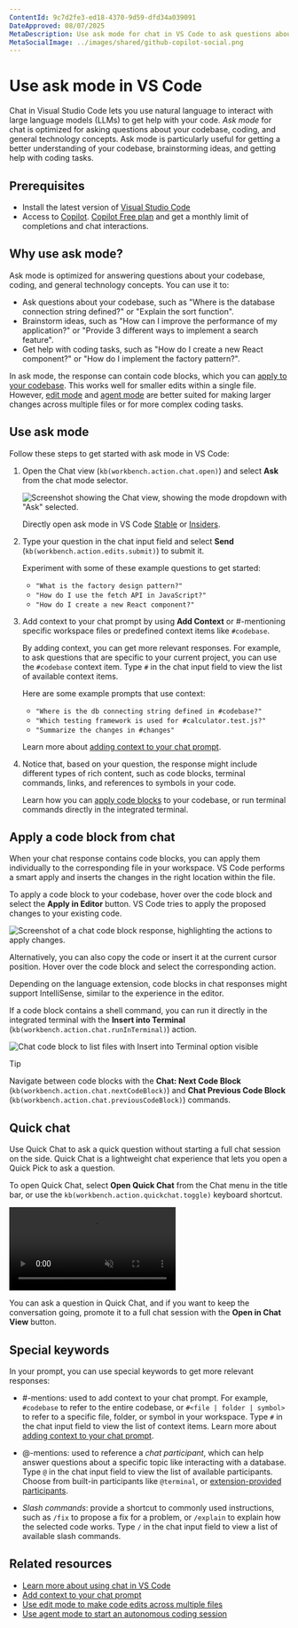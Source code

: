 ```yaml
---
ContentId: 9c7d2fe3-ed18-4370-9d59-dfd34a039091
DateApproved: 08/07/2025
MetaDescription: Use ask mode for chat in VS Code to ask questions about your codebase, coding, and general technology concepts by using natural language.
MetaSocialImage: ../images/shared/github-copilot-social.png
---
```

# Use ask mode in VS Code

Chat in Visual Studio Code lets you use natural language to interact with large language models (LLMs) to get help with your code. _Ask mode_ for chat  is optimized for asking questions about your codebase, coding, and general technology concepts. Ask mode is particularly useful for getting a better understanding of your codebase, brainstorming ideas, and getting help with coding tasks.

## Prerequisites

* Install the latest version of [Visual Studio Code](/download)
* Access to [Copilot](/docs/copilot/setup.md). [Copilot Free plan](https://github.com/github-copilot/signup) and get a monthly limit of completions and chat interactions.

## Why use ask mode?

Ask mode is optimized for answering questions about your codebase, coding, and general technology concepts. You can use it to:

* Ask questions about your codebase, such as "Where is the database connection string defined?" or "Explain the sort function".
* Brainstorm ideas, such as "How can I improve the performance of my application?" or "Provide 3 different ways to implement a search feature".
* Get help with coding tasks, such as "How do I create a new React component?" or "How do I implement the factory pattern?".

In ask mode, the response can contain code blocks, which you can [apply to your codebase](#apply-a-code-block-from-chat). This works well for smaller edits within a single file. However, [edit mode](/docs/copilot/chat/copilot-edits.md) and [agent mode](/docs/copilot/chat/chat-agent-mode.md) are better suited for making larger changes across multiple files or for more complex coding tasks.

## Use ask mode

Follow these steps to get started with ask mode in VS Code:

1. Open the Chat view (`kb(workbench.action.chat.open)`) and select **Ask** from the chat mode selector.

    ![Screenshot showing the Chat view, showing the mode dropdown with "Ask" selected.](images/ask-mode/chat-mode-dropdown-ask.png)

    Directly open ask mode in VS Code [Stable](vscode://GitHub.Copilot-Chat/chat?mode=ask) or [Insiders](vscode-insiders://GitHub.Copilot-Chat/chat?mode=ask).

1. Type your question in the chat input field and select **Send** (`kb(workbench.action.edits.submit)`) to submit it.

    Experiment with some of these example questions to get started:

    * `"What is the factory design pattern?"`
    * `"How do I use the fetch API in JavaScript?"`
    * `"How do I create a new React component?"`

1. Add context to your chat prompt by using **Add Context** or #-mentioning specific workspace files or predefined context items like `#codebase`.

    By adding context, you can get more relevant responses. For example, to ask questions that are specific to your current project, you can use the `#codebase` context item. Type `#` in the chat input field to view the list of available context items.

    Here are some example prompts that use context:

    * `"Where is the db connecting string defined in #codebase?"`
    * `"Which testing framework is used for #calculator.test.js?"`
    * `"Summarize the changes in #changes"`

    Learn more about [adding context to your chat prompt](/docs/copilot/chat/copilot-chat-context.md).

1. Notice that, based on your question, the response might include different types of rich content, such as code blocks, terminal commands, links, and references to symbols in your code.

    Learn how you can [apply code blocks](#apply-a-code-block-from-chat) to your codebase, or run terminal commands directly in the integrated terminal.

## Apply a code block from chat

When your chat response contains code blocks, you can apply them individually to the corresponding file in your workspace. VS Code performs a smart apply and inserts the changes in the right location within the file.

To apply a code block to your codebase, hover over the code block and select the **Apply in Editor** button. VS Code tries to apply the proposed changes to your existing code.

![Screenshot of a chat code block response, highlighting the actions to apply changes.](images/ask-mode/copilot-chat-view-code-block-actions.png)

Alternatively, you can also copy the code or insert it at the current cursor position. Hover over the code block and select the corresponding action.

Depending on the language extension, code blocks in chat responses might support IntelliSense, similar to the experience in the editor.

If a code block contains a shell command, you can run it directly in the integrated terminal with the **Insert into Terminal** (`kb(workbench.action.chat.runInTerminal)`) action.

![Chat code block to list files with Insert into Terminal option visible](images/ask-mode/run-in-terminal.png)

> [!TIP]
> Navigate between code blocks with the **Chat: Next Code Block** (`kb(workbench.action.chat.nextCodeBlock)`) and **Chat Previous Code Block** (`kb(workbench.action.chat.previousCodeBlock)`) commands.

## Quick chat

Use Quick Chat to ask a quick question without starting a full chat session on the side. Quick Chat is a lightweight chat experience that lets you open a Quick Pick to ask a question.

To open Quick Chat, select **Open Quick Chat** from the Chat menu in the title bar, or use the `kb(workbench.action.quickchat.toggle)` keyboard shortcut.

<video src="images/ask-mode/quick-chat-recursion.mp4" title="Open Quick Chat to ask about recursion, and then open the response in the Chat view." autoplay loop controls muted></video>

You can ask a question in Quick Chat, and if you want to keep the conversation going, promote it to a full chat session with the **Open in Chat View** button.

## Special keywords

In your prompt, you can use special keywords to get more relevant responses:

* #-mentions: used to add context to your chat prompt. For example, `#codebase` to refer to the entire codebase, or `#<file | folder | symbol>` to refer to a specific file, folder, or symbol in your workspace. Type `#` in the chat input field to view the list of context items. Learn more about [adding context to your chat prompt](/docs/copilot/chat/copilot-chat-context.md).

* @-mentions: used to reference a _chat participant_, which can help answer questions about a specific topic like interacting with a database. Type `@` in the chat input field to view the list of available participants. Choose from built-in participants like `@terminal`, or [extension-provided participants](https://marketplace.visualstudio.com/search?term=tag%3Achat-participant&target=VSCode&category=All%20categories&sortBy=Relevance).

* _Slash commands_: provide a shortcut to commonly used instructions, such as `/fix` to propose a fix for a problem, or `/explain` to explain how the selected code works. Type `/` in the chat input field to view a list of available slash commands.

## Related resources

* [Learn more about using chat in VS Code](/docs/copilot/chat/copilot-chat.md)
* [Add context to your chat prompt](/docs/copilot/chat/copilot-chat-context.md)
* [Use edit mode to make code edits across multiple files](/docs/copilot/chat/copilot-edits.md)
* [Use agent mode to start an autonomous coding session](/docs/copilot/chat/chat-agent-mode.md)
